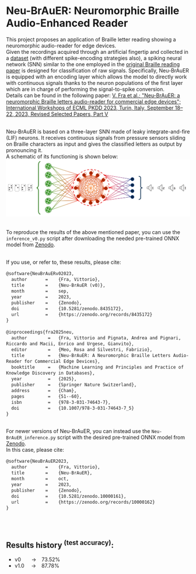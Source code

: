 # **Neu-BrAuER**: **Neu**romorphic **Br**aille **Au**dio-**E**nhanced **R**eader

This project proposes an application of Braille letter reading showing a neuromorphic audio-reader for edge devices.\
Given the recordings acquired through an artificial fingertip and collected in a [dataset](https://zenodo.org/record/7050094) (with different spike-encoding strategies also), a spiking neural network (SNN) similar to the one employed in the [original Braille reading paper](https://www.frontiersin.org/articles/10.3389/fnins.2022.951164/full) is designed for classification of raw signals. Specifically, Neu-BrAuER is equipped with an encoding layer which allows the model to directly work with continuous signals thanks to the neuron populations of the first layer which are in charge of performing the signal-to-spike conversion.\
Details can be found in the following paper: [V. Fra et al.; "Neu-BrAuER: a neuromorphic Braille letters audio-reader for commercial edge devices"; International Workshops of ECML PKDD 2023, Turin, Italy, September 18–22, 2023, Revised Selected Papers, Part V](https://link.springer.com/chapter/10.1007/978-3-031-74643-7_5)

\
Neu-BrAuER is based on a three-layer SNN made of leaky integrate-and-fire (LIF) neurons. It receives continuous signals from pressure sensors sliding on Braille characters as input and gives the classified letters as output by pronouncing it.\
A schematic of its functioning is shown below:
\
![Scheme of the Neu-BrAuER model.](readme_figures/Neu-BrAuER_scheme.png)

\
To reproduce the results of the above mentioned paper, you can use the `inference_v0.py` script after downloading the needed pre-trained ONNX model from [Zenodo](https://zenodo.org/record/8435172).

\
If you use, or refer to, these results, please cite:
```
@software{NeuBrAuERv02023,
  author       =    {Fra, Vittorio},
  title        =    {Neu-BrAuER (v0)},
  month        =    sep,
  year         =    2023,
  publisher    =    {Zenodo},
  doi          =    {10.5281/zenodo.8435172},
  url          =    {https://zenodo.org/records/8435172}
}

@inproceedings{fra2025neu,
  author        =   {Fra, Vittorio and Pignata, Andrea and Pignari, Riccardo and Macii, Enrico and Urgese, Gianvito},
  editor        =   {Meo, Rosa and Silvestri, Fabrizio},
  title         =   {Neu-BrAuER: A Neuromorphic Braille Letters Audio-Reader for Commercial Edge Devices},
  booktitle     =   {Machine Learning and Principles and Practice of Knowledge Discovery in Databases},
  year          =   {2025},
  publisher     =   {Springer Nature Switzerland},
  address       =   {Cham},
  pages         =   {51--60},
  isbn          =   {978-3-031-74643-7},
  doi           =   {10.1007/978-3-031-74643-7_5}
}
```   

\
For newer versions of Neu-BrAuER, you can instead use the `Neu-BrAuER_inference.py` script with the desired pre-trained ONNX model from [Zenodo](https://zenodo.org/records/10000162).
\
In this case, please cite:
```
@software{NeuBrAuER2023,
  author       =    {Fra, Vittorio},
  title        =    {Neu-BrAuER},
  month        =    oct,
  year         =    2023,
  publisher    =    {Zenodo},
  doi          =    {10.5281/zenodo.10000161},
  url          =    {https://zenodo.org/records/10000162}
}
```
<br/><br/>
## Results history <sup>(test accuracy)</sup>: 
- v0 &ensp;&ensp;&ensp; &rarr; &ensp; 73.52% 
- v1.0 &ensp;&nbsp; &rarr; &ensp; 87.78%